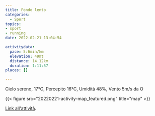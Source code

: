 ```yaml
---
title: Fondo lento
categories: 
  - Sport
topics: 
- sport
- running
date: 2022-02-21 13:04:54

activitydata:
  pace: 5:6min/km
  elevation: 49mt
  distance: 14.12km
  duration: 1:11:57
places: []

---
```


Cielo sereno, 17°C, Percepito 16°C, Umidità 48%, Vento 5m/s da O

<!--more-->

{{<  figure src="20220221-activity-map_featured.png" title="map" >}}

[Link all'attività](https://strava.com/activities/6715946182).
